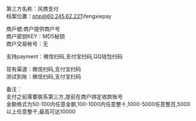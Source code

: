 ﻿第三方名称：风携支付  
档案位置：php@60.245.62.221\fengxiepay  
  
商戶號:商户提供商户号  
商户密钥KEY：MD5秘钥  
商户交易帐号：无  
  
支持payment：微信扫码,支付宝扫码,QQ钱包扫码  
  
现有渠道：微信扫码,支付宝扫码  
测试到账：微信扫码,支付宝扫码  
  
备注：  
支付之前需要联系第三方,提前在商户绑定收款账号  
金额格式为50-100内任意金额,100-1000内任意整十,1000-5000任意整百,5000以上任意整千,最高可达10000  